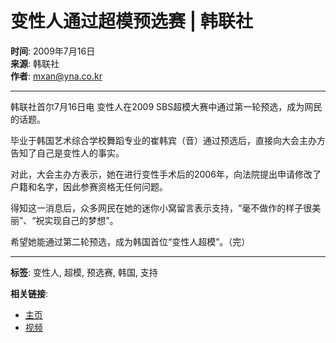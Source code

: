# 变性人通过超模预选赛 | 韩联社

**时间**: 2009年7月16日  
**来源**: 韩联社  
**作者**: mxan@yna.co.kr  

---

韩联社首尔7月16日电 变性人在2009 SBS超模大赛中通过第一轮预选，成为网民的话题。

毕业于韩国艺术综合学校舞蹈专业的崔韩宾（音）通过预选后，直接向大会主办方告知了自己是变性人的事实。

对此，大会主办方表示，她在进行变性手术后的2006年，向法院提出申请修改了户籍和名字，因此参赛资格无任何问题。

得知这一消息后，众多网民在她的迷你小窝留言表示支持，“毫不做作的样子很美丽”、“祝实现自己的梦想”。

希望她能通过第二轮预选，成为韩国首位“变性人超模”。（完）  

---

**标签**: 变性人, 超模, 预选赛, 韩国, 支持  

**相关链接**:  
- [主页](https://cn.yna.co.kr/index)  
- [视频](https://cn.yna.co.kr/video/index)  